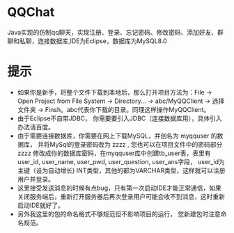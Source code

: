 # QQChat
Java实现的仿制qq聊天，实现注册、登录、忘记密码、修改密码、添加好友、群聊和私聊，连接数据库,IDE为Eclipse，数据库为MySQL8.0
# 提示 
* 如果你是新手，将整个文件下载到本地后，那么打开项目方法为：File -> Open Project from File System -> Directory... -> abc/MyQQClient -> 选择文件夹 -> Finsh。abc代表你下载的目录。同理这样操作MyQQClient。
* 由于Eclipse不自带JDBC， 你需要要引入JDBC（连接数据库用），具体引入办法请百度。
* 由于需要连接数据库，你需要在网上下载MySQL，并创名为 myqquser 的数据库， 并将MySql的登录密码改为 zzzz , 您也可以在项目文件中的密码部分 zzzz 修改成你的数据库密码，在myqquser库中创建tb_user表，表里有user_id, user_name, user_pwd, user_question, user_ans字段， user_id为主键（设为自动增长)  INT类型，其他的都为VARCHAR类型，这样就可以注册用户并登录。
* 这里接受发送消息的时候有点bug，只有第一次启动IDE才能正常通信，如果关闭服务端后，重新打开服务器后再次登录用户可能会收不到消息，这时重新启动IDE就好了。
* 另外我这里的包的命名格式不够规范但不影响项目的运行， 您新建包时注意命名规范。
